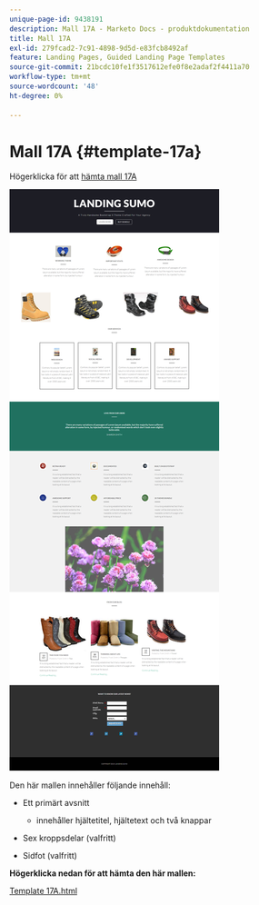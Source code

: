 ```yaml
---
unique-page-id: 9438191
description: Mall 17A - Marketo Docs - produktdokumentation
title: Mall 17A
exl-id: 279fcad2-7c91-4898-9d5d-e83fcb8492af
feature: Landing Pages, Guided Landing Page Templates
source-git-commit: 21bcdc10fe1f3517612efe0f8e2adaf2f4411a70
workflow-type: tm+mt
source-wordcount: '48'
ht-degree: 0%

---
```


# Mall 17A {#template-17a}

Högerklicka för att [hämta mall 17A](https://experienceleague.adobe.com/landing/marketo/lp-templates/template-17a.html?lang=sv-SE)

![](assets/image2015-8-17-15-3a13-3a9.png)

Den här mallen innehåller följande innehåll:

* Ett primärt avsnitt

   * innehåller hjältetitel, hjältetext och två knappar

* Sex kroppsdelar (valfritt)
* Sidfot (valfritt)

**Högerklicka nedan för att hämta den här mallen:**

[Template 17A.html](https://experienceleague.adobe.com/landing/marketo/lp-templates/template-17a.html?lang=sv-SE)
